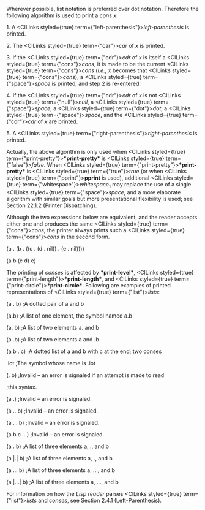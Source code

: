  



Wherever possible, list notation is preferred over dot notation. Therefore the following algorithm is used to print a *cons x*: 



1\. A <ClLinks styled={true} term={"left-parenthesis"}><i>left-parenthesis</i></ClLinks> is printed. 



2\. The <ClLinks styled={true} term={"car"}><i>car</i></ClLinks> of *x* is printed. 



3\. If the <ClLinks styled={true} term={"cdr"}><i>cdr</i></ClLinks> of *x* is itself a <ClLinks styled={true} term={"cons"}><i>cons</i></ClLinks>, it is made to be the current <ClLinks styled={true} term={"cons"}><i>cons</i></ClLinks> (*i.e.*, *x* becomes that <ClLinks styled={true} term={"cons"}><i>cons</i></ClLinks>), a <ClLinks styled={true} term={"space"}><i>space</i></ClLinks> is printed, and step 2 is re-entered. 



4\. If the <ClLinks styled={true} term={"cdr"}><i>cdr</i></ClLinks> of *x* is not <ClLinks styled={true} term={"null"}><i>null</i></ClLinks>, a <ClLinks styled={true} term={"space"}><i>space</i></ClLinks>, a <ClLinks styled={true} term={"dot"}><i>dot</i></ClLinks>, a <ClLinks styled={true} term={"space"}><i>space</i></ClLinks>, and the <ClLinks styled={true} term={"cdr"}><i>cdr</i></ClLinks> of *x* are printed. 



5\. A <ClLinks styled={true} term={"right-parenthesis"}><i>right-parenthesis</i></ClLinks> is printed. 



Actually, the above algorithm is only used when <ClLinks styled={true} term={"print-pretty"}><b>\*print-pretty\*</b></ClLinks> is <ClLinks styled={true} term={"false"}><i>false</i></ClLinks>. When <ClLinks styled={true} term={"print-pretty"}><b>\*print-pretty\*</b></ClLinks> is <ClLinks styled={true} term={"true"}><i>true</i></ClLinks> (or when <ClLinks styled={true} term={"pprint"}><b>pprint</b></ClLinks> is used), additional <ClLinks styled={true} term={"whitespace"}><i>whitespace</i></ClLinks><sub>1</sub> may replace the use of a single <ClLinks styled={true} term={"space"}><i>space</i></ClLinks>, and a more elaborate algorithm with similar goals but more presentational flexibility is used; see Section 22.1.2 (Printer Dispatching). 



Although the two expressions below are equivalent, and the reader accepts either one and produces the same <ClLinks styled={true} term={"cons"}><i>cons</i></ClLinks>, the printer always prints such a <ClLinks styled={true} term={"cons"}><i>cons</i></ClLinks> in the second form. 



(a . (b . ((c . (d . nil)) . (e . nil)))) 



(a b (c d) e) 



The printing of *conses* is affected by **\*print-level\***, <ClLinks styled={true} term={"print-length"}><b>\*print-length\*</b></ClLinks>, and <ClLinks styled={true} term={"print-circle"}><b>\*print-circle\*</b></ClLinks>. Following are examples of printed representations of <ClLinks styled={true} term={"list"}><i>lists</i></ClLinks>: 



(a . b) ;A dotted pair of a and b 



(a.b) ;A list of one element, the symbol named a.b 



(a. b) ;A list of two elements a. and b 



(a .b) ;A list of two elements a and .b 







 



 



(a b . c) ;A dotted list of a and b with c at the end; two conses 



.iot ;The symbol whose name is .iot 



(. b) ;Invalid – an error is signaled if an attempt is made to read 



;this syntax. 



(a .) ;Invalid – an error is signaled. 



(a .. b) ;Invalid – an error is signaled. 



(a . . b) ;Invalid – an error is signaled. 



(a b c ...) ;Invalid – an error is signaled. 



(a \. b) ;A list of three elements a, ., and b 



(a |.| b) ;A list of three elements a, ., and b 



(a \... b) ;A list of three elements a, ..., and b 



(a |...| b) ;A list of three elements a, ..., and b 



For information on how the *Lisp reader* parses <ClLinks styled={true} term={"list"}><i>lists</i></ClLinks> and *conses*, see Section 2.4.1 (Left-Parenthesis). 



